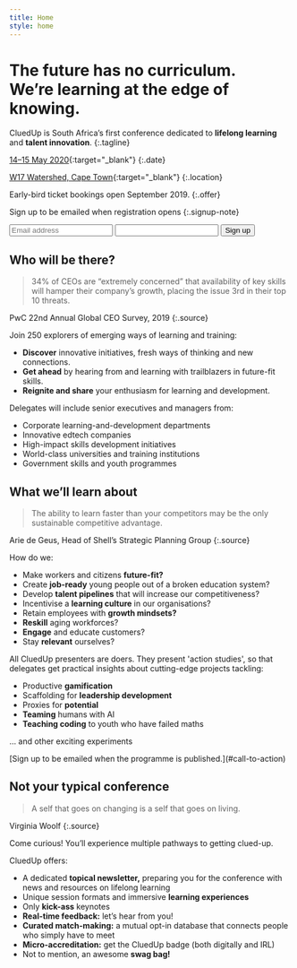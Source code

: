 ```yaml
---
title: Home
style: home
---
```


# The future has no curriculum.<br>We’re learning at the edge of knowing.

CluedUp is South Africa’s first conference dedicated to **lifelong learning** and&nbsp;**talent&nbsp;innovation**.
{:.tagline}

<section class="call-to-action" markdown="1" id="call-to-action">

<!-- For setting this link, see https://stackoverflow.com/a/19867654/1781075 -->
[14–15 May 2020](https://calendar.google.com/calendar/r/eventedit?text=CluedUp+Conference&dates=20200514/20200516&details=For+details,+link+here:+https://cluedupconference.com&location=Workshop17+Watershed,+Cape+Town){:target="_blank"}
{:.date}

[W17 Watershed, Cape Town](https://goo.gl/maps/bDDgMbAmKzbpcTZQ7){:target="_blank"}
{:.location}

Early-bird ticket bookings open September 2019. 
{:.offer}

Sign up to be emailed when registration opens
{:.signup-note}

<form data-netlify="true" name="email-signup" method="POST" action="{{ site.baseurl }}/thank-you/" netlify-honeypot="bot-field" >
    <input type="email" name="email" placeholder="Email address">
    <span class="hidden"><input name="bot-field"></span>
    <input type="submit" class="email-form-submit" value="Sign up">
</form>

</section>

<section class="info" markdown="1">

## Who will be there?

> 34% of CEOs are “extremely concerned” that availability of key skills will hamper their company’s growth, placing the issue 3rd in their top 10 threats.

PwC 22nd Annual Global CEO Survey, 2019
{:.source}

Join 250 explorers of emerging ways of learning and training:

- **Discover** innovative initiatives, fresh ways of thinking and new connections.
- **Get ahead** by hearing from and learning with trailblazers in future-fit skills.
- **Reignite and share** your enthusiasm for learning and development.

Delegates will include senior executives and managers from:

- Corporate learning-and-development departments
- Innovative edtech companies
- High-impact skills development initiatives 
- World-class universities and training institutions
- Government skills and youth programmes

</section>

<section class="info" markdown="1">

## What we’ll learn about

> The ability to learn faster than your competitors may be the only sustainable competitive advantage.

Arie de Geus, Head of Shell’s Strategic Planning Group
{:.source}

How do we:

- Make workers and citizens **future-fit?**
- Create **job-ready** young people out of a broken education system?
- Develop **talent pipelines** that will increase our competitiveness?
- Incentivise a **learning culture** in our organisations?
- Retain employees with **growth mindsets?** 
- **Reskill** aging workforces? 
- **Engage** and educate customers?
- Stay **relevant** ourselves?

All CluedUp presenters are doers. They present 'action studies', so that delegates get practical insights about cutting-edge projects tackling:

- Productive **gamification** 
- Scaffolding for **leadership development**
- Proxies for **potential**
- **Teaming** humans with AI
- **Teaching coding** to youth who have failed maths

… and other exciting experiments

</section>

<section class="call-to-action" markdown="1">
[Sign up to be emailed when the programme is published.](#call-to-action)
</section>


<section class="info" markdown="1">

## Not your typical conference

> A self that goes on changing is a self that goes on living.

Virginia Woolf
{:.source}

Come curious! You’ll experience multiple pathways to getting clued-up.

CluedUp offers:

- A dedicated **topical newsletter,** preparing you for the conference with news and resources on lifelong learning
- Unique session formats and immersive **learning experiences**
- Only **kick-ass** keynotes
- **Real-time feedback:** let’s hear from you! 
- **Curated match-making:** a mutual opt-in database that connects people who simply have to meet
- **Micro-accreditation:** get the CluedUp badge (both digitally and IRL) 
- Not to mention, an awesome **swag bag!**

</section>
